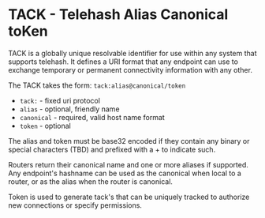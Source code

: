 # TACK - Telehash Alias Canonical toKen

TACK is a globally unique resolvable identifier for use within any system that supports telehash.  It defines a URI format that any endpoint can use to exchange temporary or permanent connectivity information with any other.

The TACK takes the form: `tack:alias@canonical/token`

* `tack:` - fixed uri protocol
* `alias` - optional, friendly name
* `canonical` - required, valid host name format
* `token` - optional

The alias and token must be base32 encoded if they contain any binary or special characters (TBD) and prefixed with a + to indicate such.

Routers return their canonical name and one or more aliases if supported.  Any endpoint's hashname can be used as the canonical when local to a router, or as the alias when the router is canonical.

Token is used to generate tack's that can be uniquely tracked to authorize new connections or specify permissions.